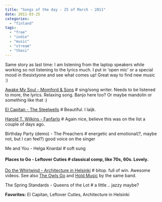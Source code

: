 ```yaml
---
title: "Songs of the day - 25 of March - 2011"
date: 2011-03-25
categories: 
  - "finland"
tags: 
  - "free"
  - "indie"
  - "music"
  - "stream"
  - "thesi"
---
```


Same story as last time: I am listening from the laptop speakers while working so not listening to the lyrics much. I put in 'open mic' or a special mood in thesixtyone and see what comes up! Great way to find new music :)

[Awake My Soul - Momford & Sons](http://www.thesixtyone.com/s/2pwGECdS8PS/ "on thesixtyone") # sing/song writer. Needs to be listened to more, the lyrics. Relaxing song. Banjo here too? Or maybe mandolin or something like that :)

[El Capitan - The Steelwells](http://www.thesixtyone.com/s/ZVXIJ1F3VW7/ "on thesixtyone") \# Beautiful. I laijk.

[Harold T. Wilkins - Fanfarlo](http://www.thesixtyone.com/s/u9puzC7ONcA/ "on thesixtyone") # Again nice, believe this was on the list a couple of days ago.

Birthday Party (demo) - The Preachers # energetic and emotional(?, maybe not, but I can feel?) good voice on the singer

Me and You - Helga Knardal # soft sung

#### Places to Go - Leftover Cuties # classical comp, like 70s, 60s. Lovely.

[Do the Whirlwind - Architecture in Helsinki](http://www.youtube.com/watch?v=MXIzyquw-kc "on youtube") # bitop. full of win. Awesome videos. See also [The Owls Go](http://www.youtube.com/watch?v=MQL9JaVl7ns "the owls go on youtube") and [Hold Music](http://www.youtube.com/watch?v=khxFF8rcG-A "hold music on youtube") by the same band.

The Spring Standards - Queens of the Lot # a little .. jazzy maybe?

**Favorites:** El Capitan, Leftover Cuties, Architecture in Helsinki
